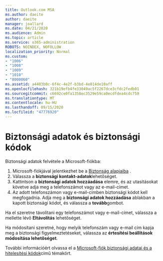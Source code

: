 ```yaml
---
title: Outlook.com MSA
ms.author: daeite
author: daeite
manager: joallard
ms.date: 04/21/2020
ms.audience: Admin
ms.topic: article
ms.service: o365-administration
ROBOTS: NOINDEX, NOFOLLOW
localization_priority: Normal
ms.custom:
- "1006"
- "1008"
- "1009"
- "1010"
- "8000060"
ms.assetid: a4403b0c-6f4c-4e2f-b3bd-4e814de10aff
ms.openlocfilehash: 321b19efb4fe33049ac5f2267dce3cfdc2fedb01
ms.sourcegitcommit: c6692ce0fa1358ec3529e59ca0ecdfdea4cdc759
ms.translationtype: MT
ms.contentlocale: hu-HU
ms.lasthandoff: 09/15/2020
ms.locfileid: "47776920"
---
```

# <a name="security-info-and-security-codes"></a>Biztonsági adatok és biztonsági kódok

Biztonsági adatok felvétele a Microsoft-fiókba:

1. Microsoft-fiókjával jelentkezhet be a [Biztonság alapjaiba](https://account.microsoft.com/security) .
1. Válassza a **biztonsági kontakt-adatok**lehetőséget.
1. Kattintson a **biztonsági adatok hozzáadása** elemre, és az utasításokat követve adja meg a telefonszámot vagy az e-mail-címet.
1. Az adott telefonszámon vagy e-mail-címben biztonsági kódot kell megfogadnia. Adja meg a **biztonsági adatok hozzáadása** ablakban a kapott biztonsági kódot, és válassza a **tovább**gombot.

Ha el szeretne távolítani egy telefonszámot vagy e-mail-címet, válassza a mellette lévő **Eltávolítás** lehetőséget.

Ha módosítani szeretné, hogy melyik telefonszám vagy e-mail cím kapja meg a biztonsági figyelmeztetéseket, válassza az **értesítési beállítások módosítása lehetőséget**.

További információért olvassa el a [Microsoft-fiók biztonsági adatai és a hitelesítési kódok](https://support.microsoft.com/help/12428/)című témakört.